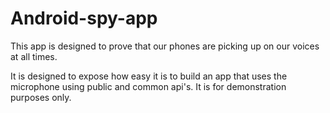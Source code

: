 # Android-spy-app

This app is designed to prove that our phones are picking up on our voices at all times.

It is designed to expose how easy it is to build an app that uses the microphone using public and common api's. 
It is for demonstration purposes only.
